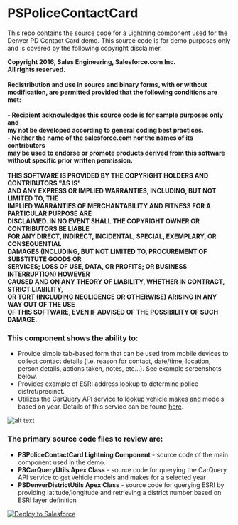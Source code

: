# PSPoliceContactCard

This repo contains the source code for a Lightning component used for the Denver PD Contact Card demo. This source code is for demo purposes only and is covered by the following copyright disclaimer.

**Copyright 2016, Sales Engineering, Salesforce.com Inc.
<br/>All rights reserved.
<br/>
<br/>Redistribution and use in source and binary forms, with or without modification, are permitted provided that the following conditions are met:
<br/>
<br/>- Recipient acknowledges this source code is for sample purposes only and 
<br/>  my not be developed according to general coding best practices. 
<br/>- Neither the name of the salesforce.com nor the names of its contributors
<br/>  may be used to endorse or promote products derived from this software
<br/>  without specific prior written permission.
<br/>
<br/>THIS SOFTWARE IS PROVIDED BY THE COPYRIGHT HOLDERS AND CONTRIBUTORS "AS IS"
<br/>AND ANY EXPRESS OR IMPLIED WARRANTIES, INCLUDING, BUT NOT LIMITED TO, THE
<br/>IMPLIED WARRANTIES OF MERCHANTABILITY AND FITNESS FOR A PARTICULAR PURPOSE ARE
<br/>DISCLAIMED. IN NO EVENT SHALL THE COPYRIGHT OWNER OR CONTRIBUTORS BE LIABLE
<br/>FOR ANY DIRECT, INDIRECT, INCIDENTAL, SPECIAL, EXEMPLARY, OR CONSEQUENTIAL
<br/>DAMAGES (INCLUDING, BUT NOT LIMITED TO, PROCUREMENT OF SUBSTITUTE GOODS OR
<br/>SERVICES; LOSS OF USE, DATA, OR PROFITS; OR BUSINESS INTERRUPTION) HOWEVER
<br/>CAUSED AND ON ANY THEORY OF LIABILITY, WHETHER IN CONTRACT, STRICT LIABILITY,
<br/>OR TORT (INCLUDING NEGLIGENCE OR OTHERWISE) ARISING IN ANY WAY OUT OF THE USE
<br/>OF THIS SOFTWARE, EVEN IF ADVISED OF THE POSSIBILITY OF SUCH DAMAGE.**

### This component shows the ability to:
* Provide simple tab-based form that can be used from mobile devices to collect contact details (i.e. reason for contact, date/time, location, person details, actions taken, notes, etc...). See example screenshots below.
* Provides example of ESRI address lookup to determine police distrct/precinct.
* Utilizes the CarQuery API service to lookup vehicle makes and models based on year. Details of this service can be found [here](http://www.carqueryapi.com/).

![alt text](https://github.com/thedges/PSPoliceContactCard/blob/master/PSPoliceContactCard.png "Sample Image")

### The primary source code files to review are:
* <b>PSPoliceContactCard Lightning Component</b> - source code of the main component used in the demo.
* <b>PSCarQueryUtils Apex Class</b> - source code for querying the CarQuery API service to get vehicle models and makes for a selected year
* <b>PSDenverDistrictUtils Apex Class</b> - source code for querying ESRI by providing latitude/longitude and retrieving a district number based on ESRI layer definition

<a href="https://githubsfdeploy.herokuapp.com">
  <img alt="Deploy to Salesforce"
       src="https://raw.githubusercontent.com/afawcett/githubsfdeploy/master/deploy.png">
</a>
